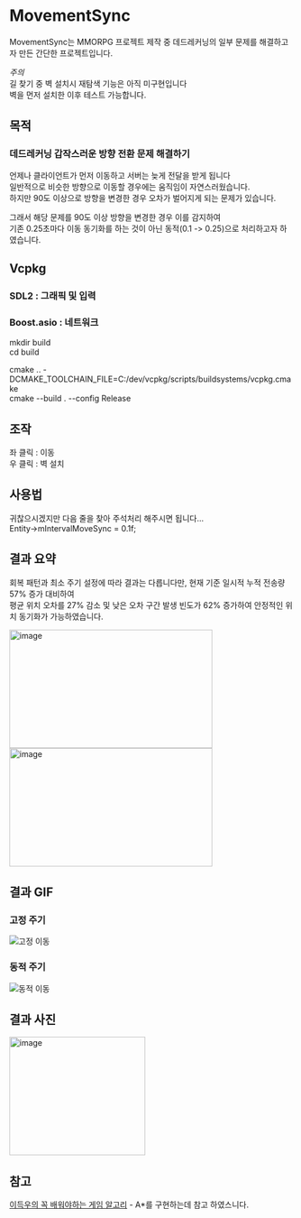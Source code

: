 # MovementSync
MovementSync는 MMORPG 프로젝트 제작 중 데드레커닝의 일부 문제를 해결하고자 만든 간단한 프로젝트입니다.

*주의* <br>
길 찾기 중 벽 설치시 재탐색 기능은 아직 미구현입니다 <br>
벽을 먼저 설치한 이후 테스트 가능합니다. <br>

## 목적
### 데드레커닝 갑작스러운 방향 전환 문제 해결하기

언제나 클라이언트가 먼저 이동하고 서버는 늦게 전달을 받게 됩니다 <br>
일반적으로 비슷한 방향으로 이동할 경우에는 움직임이 자연스러웠습니다. <br>
하지만 90도 이상으로 방향을 변경한 경우 오차가 벌어지게 되는 문제가 있습니다. <br>

그래서 해당 문제를 90도 이상 방향을 변경한 경우 이를 감지하여 <br>
기존 0.25초마다 이동 동기화를 하는 것이 아닌 동적(0.1 -> 0.25)으로 처리하고자 하였습니다. <br>

## Vcpkg
### SDL2 : 그래픽 및 입력
### Boost.asio : 네트워크

mkdir build <br>
cd build <br>

cmake .. -DCMAKE_TOOLCHAIN_FILE=C:/dev/vcpkg/scripts/buildsystems/vcpkg.cmake <br>
cmake --build . --config Release <br>

## 조작
좌 클릭 : 이동 <br>
우 클릭 : 벽 설치 <br>

## 사용법
귀찮으시겠지만 다음 줄을 찾아 주석처리 해주시면 됩니다... <br>
Entity->mIntervalMoveSync = 0.1f; <br>

## 결과 요약
회복 패턴과 최소 주기 설정에 따라 결과는 다릅니다만, 현재 기준 일시적 누적 전송량 57% 증가 대비하여 <br>
평균 위치 오차를 27% 감소 및 낮은 오차 구간 발생 빈도가 62% 증가하여 안정적인 위치 동기화가 가능하였습니다. <br>

<img width="360" height="210" alt="image" src="https://github.com/user-attachments/assets/66ce613e-1096-4e42-aa53-7b48b6d3f896" />

<img width="360" height="210" alt="image" src="https://github.com/user-attachments/assets/e977bf1b-7d52-47b8-8dbd-64d53a05d448" />

## 결과 GIF

### 고정 주기
![고정 이동](https://github.com/user-attachments/assets/661e7ca4-309f-4c7c-ab18-2053ba76a9e1)

### 동적 주기
![동적 이동](https://github.com/user-attachments/assets/3c80a178-4236-4769-8e5f-e23cc36ec1ec)

## 결과 사진
<img width="241" height="210" alt="image" src="https://github.com/user-attachments/assets/0c02feca-e52b-4057-b022-e92a11288d27" />

## 참고
[이득우의 꼭 배워야하는 게임 알고리](https://www.inflearn.com/course/%EA%B2%8C%EC%9E%84-%EC%95%8C%EA%B3%A0%EB%A6%AC%EC%A6%98?srsltid=AfmBOop6dMp3k7lA91OPR5NQBIGTTnWZBma8r3uTrY9XFidST7RZB5sU) - A*를 구현하는데 참고 하였스니다.
